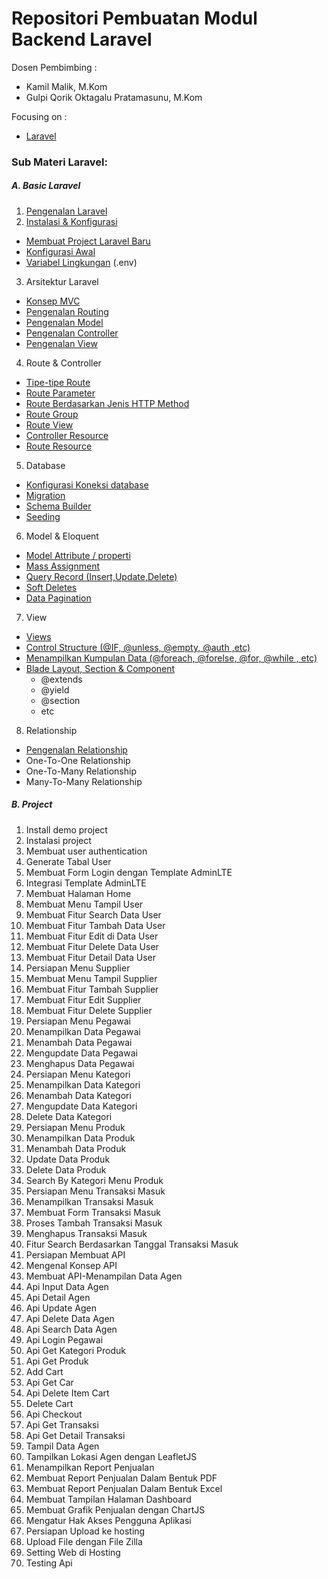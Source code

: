 # Repositori Pembuatan Modul Backend Laravel

Dosen Pembimbing :

- Kamil Malik, M.Kom
- Gulpi Qorik Oktagalu Pratamasunu, M.Kom

Focusing on :

- [Laravel](https://laravel.com/)

### Sub Materi Laravel:

##### A. Basic Laravel

1. [Pengenalan Laravel](PengenalanLaravel/Pengenalan.md)
2. [Instalasi & Konfigurasi](Instalasi&Konfigurasi)
  - [Membuat Project Laravel Baru](2.Instalasi&Konfigurasi/a.membuat_project_laravel_baru.md)
  - [Konfigurasi Awal](2.Instalasi&Konfigurasi/b.konfigurasi_awal.md)
  - [Variabel Lingkungan](2.Instalasi&Konfigurasi/c.variabel_lingkungan.md) (.env)
3. Arsitektur Laravel
  - [Konsep MVC](3.ArsitekturLaravel/a.konsep_MVC.md)
  - [Pengenalan Routing](3.ArsitekturLaravel/b.pengenalan_routing.md)
  - [Pengenalan Model](ArsitekturLaravel/c.pengenalan_model.md)
  - [Pengenalan Controller](ArsitekturLaravel/d.pengenalan_controller.md)
  - [Pengenalan View](ArsitekturLaravel/e.pengenalan_view/md)
4. Route & Controller
  - [Tipe-tipe Route](4.Route&Controller/a.tipe_tipe_route.md)
  - [Route Parameter](4.Route&Controller/b.route_parameter.md)
  - [Route Berdasarkan Jenis HTTP Method](4.Route&Controller/c.route_berdasarkan_jenis_http_method.md)
  - [Route Group](4.Route&Controller/d.route_group.md)
  - [Route View](4.Route&Controller/e.route_view.md)
  - [Controller Resource](4.Route&Controller/f.controller_resource.md)
  - [Route Resource](4.Route&Controller/g.route_resource.md)
5. Database
  - [Konfigurasi Koneksi database](5.Database/a.konvigurasi_koneksi_database.md)
  - [Migration](5.Database/b.migration.md)
  - [Schema Builder](5.Database/c.schema_builder.md)
  - [Seeding](5.Database/d.seeding.md)
6. Model & Eloquent
  - [Model Attribute / properti](6.Model&Eloquent/a.model_attribute_atau_properti.md)
  - [Mass Assignment](6.Model&Eloquent/b.mass_assignment.md)
  - [Query Record (Insert,Update,Delete)](6.Model&Eloquent/c.query_record(insert,update,delete).md)
  - [Soft Deletes](6.Model&Eloquent/d.soft_deletes.md)
  - [Data Pagination](6.Model&Eloquent/e.data_pagination.md)
7. View
  - [Views](7.View/a.views.md)
  - [Control Structure (@IF, @unless, @empty, @auth ,etc)](7.View/b.control_structure.md)
  - [Menampilkan Kumpulan Data (@foreach, @forelse, @for, @while , etc)](7.View/c.menampilkan_kumpulan_data.md)
  - [Blade Layout, Section & Component](7.View/d.blade_layout_section_dan_component.md)
      - @extends
      - @yield
      - @section
      - etc
8. Relationship
  - [Pengenalan Relationship](8.Relationship/a.pengenalan_relationship.md)
  - One-To-One Relationship
  - One-To-Many Relationship
  - Many-To-Many Relationship

##### B. Project

1. Install demo project
2. Instalasi project
3. Membuat user authentication
4. Generate Tabal User
5. Membuat Form Login dengan Template AdminLTE
6. Integrasi Template AdminLTE
7. Membuat Halaman Home
8. Membuat Menu Tampil User
9. Membuat Fitur Search Data User
10. Membuat Fitur Tambah Data User
11. Membuat Fitur Edit di Data User
12. Membuat Fitur Delete Data User
13. Membuat Fitur Detail Data User
14. Persiapan Menu Supplier
15. Membuat Menu Tampil Supplier
16. Membuat Fitur Tambah Supplier
17. Membuat Fitur Edit Supplier
18. Membuat Fitur Delete Supplier
19. Persiapan Menu Pegawai
20. Menampilkan Data Pegawai
21. Menambah Data Pegawai
22. Mengupdate Data Pegawai
23. Menghapus Data Pegawai
24. Persiapan Menu Kategori
25. Menampilkan Data Kategori
26. Menambah Data Kategori
27. Mengupdate Data Kategori
28. Delete Data Kategori
29. Persiapan Menu Produk
30. Menampilkan Data Produk
31. Menambah Data Produk
32. Update Data Produk
33. Delete Data Produk
34. Search By Kategori Menu Produk
35. Persiapan Menu Transaksi Masuk
36. Menampilkan Transaksi Masuk
37. Membuat Form Transaksi Masuk
38. Proses Tambah Transaksi Masuk
39. Menghapus Transaksi Masuk
40. Fitur Search Berdasarkan Tanggal Transaksi Masuk
41. Persiapan Membuat API
42. Mengenal Konsep API
43. Membuat API-Menampilan Data Agen
44. Api Input Data Agen
45. Api Detail Agen
46. Api Update Agen
47. Api Delete Data Agen
48. Api Search Data Agen
49. Api Login Pegawai
50. Api Get Kategori Produk
51. Api Get Produk
52. Add Cart
53. Api Get Car
54. Api Delete Item Cart
55. Delete Cart
56. Api Checkout
57. Api Get Transaksi
58. Api Get Detail Transaksi
59. Tampil Data Agen
60. Tampilkan Lokasi Agen dengan LeafletJS
61. Menampilkan Report Penjualan
62. Membuat Report Penjualan Dalam Bentuk PDF
63. Membuat Report Penjualan Dalam Bentuk Excel
64. Membuat Tampilan Halaman Dashboard
65. Membuat Grafik Penjualan dengan ChartJS
66. Mengatur Hak Akses Pengguna Aplikasi
67. Persiapan Upload ke hosting
68. Upload File dengan File Zilla
69. Setting Web di Hosting
70. Testing Api
